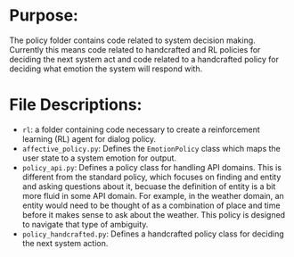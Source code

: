 # Purpose:
The policy folder contains code related to system decision making. Currently this means code related to handcrafted and RL policies for deciding the next system act and code related to a handcrafted policy for deciding what emotion the system will respond with.

# File Descriptions:
* `rl`: a folder containing code necessary to create a reinforcement learning (RL) agent for dialog policy.
* `affective_policy.py`: Defines the `EmotionPolicy` class which maps the user state to a system emotion for output.
* `policy_api.py`: Defines a policy class for handling API domains. This is different from the standard policy, which focuses on finding and entity and asking questions about it, becuase the definition of entity is a bit more fluid in some API domain. For example, in the weather domain, an entity would need to be thought of as a combination of place and time before it makes sense to ask about the weather. This policy is designed to navigate that type of ambiguity.
* `policy_handcrafted.py`: Defines a handcrafted policy class for deciding the next system action.
